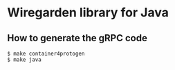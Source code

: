 # Wiregarden library for Java

## How to generate the gRPC code

```
$ make container4protogen
$ make java
```

